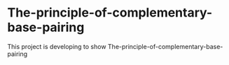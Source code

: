 # The-principle-of-complementary-base-pairing
This project is developing to show The-principle-of-complementary-base-pairing

